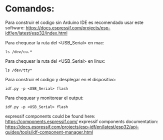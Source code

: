 # Comandos:

Para construir el codigo sin Arduino IDE es recomendado usar este software:
https://docs.espressif.com/projects/esp-idf/en/latest/esp32/index.html

Para chequear la ruta del <USB_Serial> en mac:

```
ls /dev/cu.*
```

Para chequear la ruta del <USB_Serial> en linux:

```
ls /dev/tty*
```

Para construir el codigo y desplegar en el dispositivo:

```
idf.py -p <USB_Serial> flash
```

Para chequear y monitorear el output:

```
idf.py -p <USB_Serial> flash
```

expressif components could be found here: https://components.espressif.com/
expressif components documentation: https://docs.espressif.com/projects/esp-idf/en/latest/esp32/api-guides/tools/idf-component-manager.html